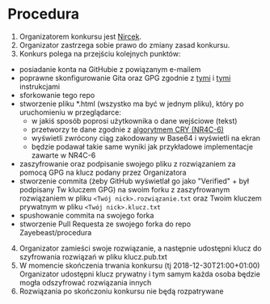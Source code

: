 # Procedura
1. Organizatorem konkursu jest [Nircek](https://github.com/Nircek).
2. Organizator zastrzega sobie prawo do zmiany zasad konkursu.
3. Konkurs polega na przejściu kolejnych punktów:
 - posiadanie konta na GitHubie z powiązanym e-mailem
 - poprawne skonfigurowanie Gita oraz GPG zgodnie z [tymi](https://github.com/Zayebeast/labirynt/blob/master/git-komendy.md) i [tymi](https://github.com/Zayebeast/labirynt/blob/master/gpg-komendy.md) instrukcjami
 - sforkowanie tego repo
 - stworzenie pliku *.html (wszystko ma być w jednym pliku), który po uruchomieniu w przeglądarce:
   - w jakiś sposób poprosi użytkownika o dane wejściowe (tekst)
   - przetworzy te dane zgodnie z [algorytmem CRY (NR4C-6)](https://github.com/Nircek/NR4C/blob/master/6/nr4c-6.txt)
   - wyświetli zwrócony ciąg zakodowany w Base64 i wyświetli na ekran
   - będzie podawał takie same wyniki jak przykładowe implementacje zawarte w NR4C-6
 - zaszyfrowanie oraz podpisanie swojego pliku z rozwiązaniem za pomocą GPG na klucz podany przez Organizatora
 - stworzenie commita (żeby GitHub wyświetlał go jako "Verified" + był podpisany Tw kluczem GPG) na swoim forku z zaszyfrowanym rozwiązaniem w pliku `<Twój nick>.rozwiązanie.txt` oraz Twoim kluczem prywatnym w pliku `<Twój nick>.klucz.txt`
 - spushowanie commita na swojego forka
 - stworzenie Pull Requesta ze swojego forka do repo Zayebeast/procedura
4. Organizator zamieści swoje rozwiązanie, a następnie udostępni klucz do szyfrowania rozwiązań w pliku klucz.pub.txt
5. W momencie skończenia trwania konkursu (tj 2018-12-30T21:00+01:00) Organizator udostępni klucz prywatny i tym samym każda osoba będzie mogła odszyfrować rozwiązania innych
6. Rozwiązania po skończoniu konkursu nie będą rozpatrywane
